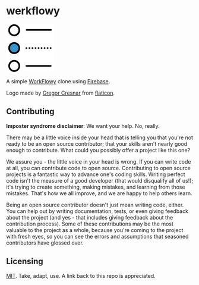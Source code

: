 # werkflowy

![werkflowy](werkflowy-128.png)

A simple [WorkFlowy](https://workflowy.com) clone using [Firebase](https://firebase.google.com/).

Logo made by [Gregor Cresnar](https://www.flaticon.com/authors/gregor-cresnar) from [flaticon](https://www.flaticon.com).

## Contributing

**Imposter syndrome disclaimer**: We want your help. No, really.

There may be a little voice inside your head that is telling you that you're not ready to be an open source contributor; that your skills aren't nearly good enough to contribute. What could you possibly offer a project like this one?

We assure you - the little voice in your head is wrong. If you can write code at all, you can contribute code to open source. Contributing to open source projects is a fantastic way to advance one's coding skills. Writing perfect code isn't the measure of a good developer (that would disqualify all of us!); it's trying to create something, making mistakes, and learning from those mistakes. That's how we all improve, and we are happy to help others learn.

Being an open source contributor doesn't just mean writing code, either. You can help out by writing documentation, tests, or even giving feedback about the project (and yes - that includes giving feedback about the contribution process). Some of these contributions may be the most valuable to the project as a whole, because you're coming to the project with fresh eyes, so you can see the errors and assumptions that seasoned contributors have glossed over.

## Licensing

[MIT](./LICENSE). Take, adapt, use. A link back to this repo is appreciated.
